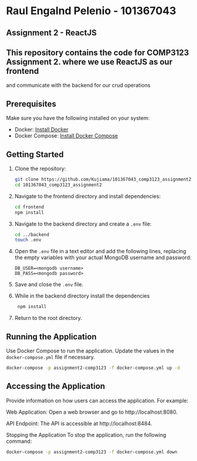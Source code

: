 # Raul Engalnd Pelenio - 101367043 
## Assignment 2 - ReactJS 

## This repository contains the code for COMP3123 Assignment 2. where we use ReactJS as our frontend 
and communicate with the backend for our crud operations

## Prerequisites
Make sure you have the following installed on your system:
- Docker: [Install Docker](https://docs.docker.com/get-docker/)
- Docker Compose: [Install Docker Compose](https://docs.docker.com/compose/install/)

## Getting Started
1. Clone the repository:
    ```bash
    git clone https://github.com/Kujiama/101367043_comp3123_assignment2.git
    cd 101367043_comp3123_assignment2
    ```

2. Navigate to the frontend directory and install dependencies:
    ```bash
    cd frontend
    npm install
    ```

3. Navigate to the backend directory and create a `.env` file:
    ```bash
    cd ../backend
    touch .env
    ```

4. Open the `.env` file in a text editor and add the following lines, replacing the empty variables with your actual MongoDB username and password:
    ```env
    DB_USER=<mongodb username>
    DB_PASS=<mongodb password>
    ```
5. Save and close the `.env` file.

6. While in the backend directory install the dependencies
   ```bash
    npm install
   ```

7. Return to the root directory.


## Running the Application
Use Docker Compose to run the application. Update the values in the `docker-compose.yml` file if necessary.

```bash
docker-compose -p assignment2-comp3123 -f docker-compose.yml up -d
```

## Accessing the Application
Provide information on how users can access the application. For example:

Web Application:
Open a web browser and go to http://localhost:8080.

API Endpoint:
The API is accessible at http://localhost:8484.

Stopping the Application
To stop the application, run the following command:

```bash
docker-compose -p assignment2-comp3123 -f docker-compose.yml down
```
